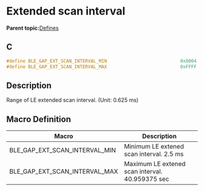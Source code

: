 # Extended scan interval

**Parent topic:**[Defines](GUID-9781CD29-3C4B-41EE-8F98-355D2AA99482.md)

## C

```c
#define BLE_GAP_EXT_SCAN_INTERVAL_MIN                           0x0004
#define BLE_GAP_EXT_SCAN_INTERVAL_MAX                           0xFFFF
```

## Description

Range of LE extended scan interval. \(Unit: 0.625 ms\)

## Macro Definition

|Macro|Description|
|-----|-----------|
|BLE\_GAP\_EXT\_SCAN\_INTERVAL\_MIN|Minimum LE extened scan interval. 2.5 ms|
|BLE\_GAP\_EXT\_SCAN\_INTERVAL\_MAX|Maximum LE extened scan interval. 40.959375 sec|

